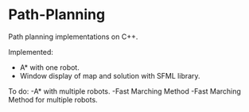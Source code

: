 # Path-Planning

Path planning implementations on C++.

Implemented:
- A* with one robot.
- Window display of map and solution with SFML library.

To do:
-A* with multiple robots.
-Fast Marching Method 
-Fast Marching Method for multiple robots.

